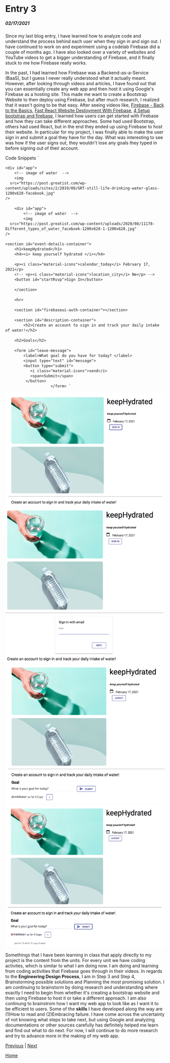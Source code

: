 # Entry 3
##### 02/17/2021

Since my last blog entry, I have learned how to analyze code and understand the process behind each user when they sign in and sign out. I have continued to work on and experiment using a codelab Firebase did a couple of months ago. I have also looked over a variety of websites and YouTube videos to get a bigger understanding of Firebase, and it finally stuck to me how Firebase really works.

In the past, I had learned how Firebase was a Backend-as-a-Service (BaaS), but I guess I never really understood what it actually meant. However, after looking through videos and articles, I have found out that you can essentially create any web app and then host it using Google's Firebase as a hosting site. This made me want to create a Bootstrap Website to then deploy using Firebase, but after much research, I realized that it wasn't going to be that easy. After seeing videos like, [Firebase - Back to the Basics](https://www.youtube.com/watch?v=q5J5ho7YUhA), [Fast React Website Deployment With Firebase](https://www.youtube.com/watch?v=IDHfvpsYShs), [4 Setup bootstrap and firebase](https://www.youtube.com/watch?v=lrYlH3LGswo),  I learned how users can get started with Firebase and how they can take different approaches. Some had used Bootstrap, others had used React, but in the end they ended up using Firebase to host their website. In particular for my project, I was finally able to make the user sign in and submit a goal they have for the day. What was interesting to see was how if the user signs out, they wouldn't lose any goals they typed in before signing out of their account.

Code Snippets 
`
<body>

	<div id="app">
		<!-- image of water  -->
		<img
      src="https://post.greatist.com/wp-content/uploads/sites/2/2019/08/GRT-still-life-drinking-water-glass-1200x628-facebook.jpg"
    />

		<div id="app">
			<!-- image of water  -->
			<img
      src="https://post.greatist.com/wp-content/uploads/2020/08/11178-Different_types_of_water_facebook-1200x628-1-1200x628.jpg"
    />

	<section id="event-details-container">
		<h1>keepHydrated</h1>
		<h4><i> keep yourself hydrated </i></h4>

		<p><i class="material-icons">calendar_today</i> February 17, 2021</p>
		<!-- <p><i class="material-icons">location_city</i> Ne</p> -->
		<button id="startRsvp">Sign In</button>

		</section>

		<hr>

		<section id="firebaseui-auth-container"></section>

		<section id="description-container">
			<h2>Create an account to sign in and track your daily intake of water!</h2>

  		<h2>Goals</h2>

		<form id="leave-message">
			<label>What goal do you have for today? </label>
			<input type="text" id="message">
			<button type="submit">
		       <i class="material-icons">send</i>
		       <span>Submit</span>
		     </button>
						</form>	`


![Screenshot of Web App](https://github.com/jazminn7822/apcsa-freedom-project/blob/master/entries/Main%20Screen.png)
![Screenshot of Web App](https://github.com/jazminn7822/apcsa-freedom-project/blob/master/entries/Sign%20In.png)
![Screenshot of Web App](https://github.com/jazminn7822/apcsa-freedom-project/blob/master/entries/Logged%20In.png)
![Screenshot of Web App](https://github.com/jazminn7822/apcsa-freedom-project/blob/master/entries/Logged%20In%202.png)

Somethings that I have been learning in class that apply directly to my project is the content from the units. For every unit we have coding activites, which is similar to what I am doing now. I am doing and learning from coding activities that Firebase goes through in their videos. In regards to the **Engineering Design Process**, I am in Step 3 and Step 4, Brainstorming possible solutions and
Planning the most promising solution. I am continuing to brainstorm by doing research and understanding where exactly I need to begin from whether it's creating a bootstrap website and then using Firebase to host it or take a different approach. I am also continung to brainstrom how I want my web app to look like as I want it to be efficient to users. Some of the **skills** I have developed along the way are (1)How to read and (2)Embracing failure. I have come across the uncertainty of not knowing what steps to take next, but using Google and analyzing documentations or other sources carefully has definitely helped me learn and find out what to do next. For now, I will continue to do more research and try to advance more in the making of my web app. 

[Previous](entry02.md) | [Next](entry04.md)

[Home](../README.md)
